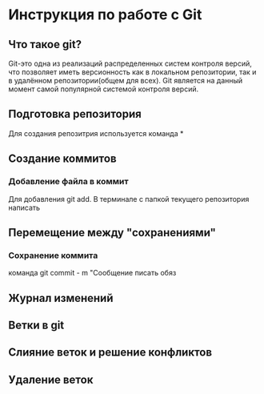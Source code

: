 # Инструкция по работе с Git

## Что такое git?
Git-это одна из реализаций распределенных систем контроля версий, что позволяет иметь версионность как в локальном репозитории, так и в удалённом репозитории(общем для всех). Git является на данный момент самой популярной системой контроля версий.

## Подготовка репозитория

Для создания репозитрия используется команда *



## Создание коммитов

### Добавление файла в коммит
Для добавления git add. В терминале с папкой текущего репозитория написать
## Перемещение между "сохранениями"
### Сохранение коммита
команда git commit - m "Сообщение писать обяз
## Журнал изменений

## Ветки в git

## Слияние веток и решение конфликтов

## Удаление веток